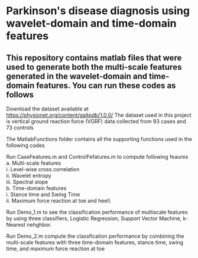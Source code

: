# Parkinson's disease diagnosis using wavelet-domain and time-domain features

## This repository contains matlab files that were used to generate both the multi-scale features generated in the  wavelet-domain and time-domain features. You can run these codes as follows

Download the dataset available at https://physionet.org/content/gaitpdb/1.0.0/
  The dataset used in this project is vertical ground reaction force (VGRF) data collected from 93 cases and 73 controls 

The MatlabFunctions folder contains all the supporting functions used in the following  codes 

Run CaseFeatures.m and ControlFefatures.m  to compute following feaures \
   a. Multi-scale features \
    i. Level-wise cross correlation \
    ii. Wavelet entropy\
    iii. Spectral slope \
   b. Time-domain features \
    i. Stance time and Swing Time\
    ii. Maximum force reaction at toe and heel\

Run Demo_1.m to see the classification performance of multiscale features by using three classifiers, Logistic Regression, Support Vector Machine, k-Nearest nehghbor.

Run Demo_2.m compute the classfication performance by combining the multi-scale features with three time-domain features, stance time, swing time, and maximum force reaction at toe
